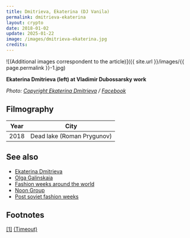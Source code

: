 ```yaml
---
title: Dmitrieva, Ekaterina (DJ Vanila)
permalink: dmitrieva-ekaterina
layout: crypto
date: 2018-01-02
update: 2025-01-22
image: /images/dmitrieva-ekaterina.jpg
credits:
---
```


![(Additional images correspondent to the article)]({{ site.url }}/images/{{ page.permalink }}-1.jpg)

**Ekaterina Dmitrieva (left) at Vladimir Dubossarsky work**

*Photo: [Copyright Ekaterina Dmitrieva](https://www.facebook.com/photo.php?fbid=2107913665983214&set=t.100002938040611&type=3&theater) / [Facebook](https://www.facebook.com/photo.php?fbid=2107913665983214&set=t.100002938040611&type=3&theater)*

## Filmography

|Year|City|
|-|-|
|2018|Dead lake (Roman Prygunov)|

## See also

+ [Ekaterina Dmitrieva](dmitrieva-ekaterina)
+ [Olga Galinskaia](galinskaia-olga)
+ [Fashion weeks around the world](fashion-weeks-around-the-world)
+ [Noon Group](noon-group)
+ [Post soviet fashion weeks](post-soviet-fashion-weeks)

## Footnotes

[[1]](#a1) <span id="f1"></span> [(Timeout)](http://www.timeout.ru/cherepovec/feature/24565)
